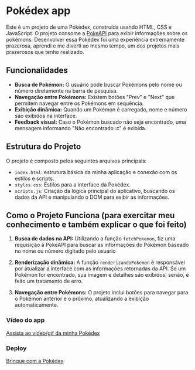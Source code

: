 # Pokédex app

Este é um projeto de uma Pokédex, construída usando HTML, CSS e JavaScript. O projeto consome a [PokeAPI](https://pokeapi.co/) para exibir informações sobre os pokémons. Desenvolver essa Pokédex foi uma experiência extremamente prazerosa, aprendi e me diverti ao mesmo tempo, um dos projetos mais prazerosos que tenho realizado.

## Funcionalidades

- **Busca de Pokémon:** O usuário pode buscar Pokémons pelo nome ou número diretamente na barra de pesquisa.
- **Navegação entre Pokémons:** Existem botões "Prev" e "Next" que permitem navegar entre os Pokémons em sequência.
- **Exibição dinâmica:** Quando um Pokémon é carregado, nome e número são exibidos na interface.
- **Feedback visual:** Caso o Pokémon buscado não seja encontrado, uma mensagem informando "Não encontrado :c" é exibida.

## Estrutura do Projeto

O projeto é composto pelos seguintes arquivos principais:

- `index.html`: estrutura básica da minha aplicação e conexão com os estilos e scripts.
- `styles.css`: Estilos para a interface da Pokédex.
- `scripts.js`: Criação da lógica principal do aplicativo, buscando os dados da API e manipulando o DOM para exibir as informações.

## Como o Projeto Funciona (para exercitar meu conhecimento e também explicar o que foi feito)

1. **Busca de dados na API:** Utilizando a função `fetchPokemon`, fiz uma requisição à PokeAPI para buscar as informações do Pokémon baseado no nome ou número digitado pelo usuário

2. **Renderização dinâmica:** A função `renderizandoPokemon` é responsável por atualizar a interface com as informações retornadas da API. Se um Pokémon for encontrado, sua imagem e detalhes são exibidos; senão, é feito um tratamento de erro.


3. **Navegação entre Pokémons:** O projeto inclui botões para navegar para o Pokémon anterior e o próximo, atualizando a exibição automaticamente.

### Vídeo do app
[Assista ao vídeo/gif da minha Pokédex](https://www.veed.io/view/3b139c54-2bbf-46bb-a5ef-1c832fe6005f)


### Deploy
[Brinque com a Pokédex](https://real-pokedex-fun.vercel.app/)